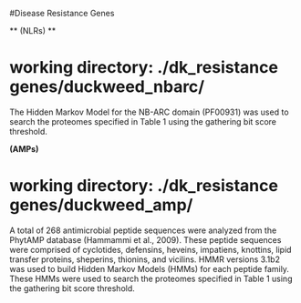 #Disease Resistance Genes

** (NLRs) ** 
# working directory: ./dk_resistance genes/duckweed_nbarc/

The Hidden Markov Model for the NB-ARC domain (PF00931) was used to search the proteomes specified in Table 1 using the gathering bit score threshold.


**(AMPs)**

# working directory: ./dk_resistance genes/duckweed_amp/

A total of 268 antimicrobial peptide sequences were analyzed from the PhytAMP database (Hammammi et al., 2009). These peptide sequences were comprised of cyclotides, defensins, heveins, impatiens, knottins, lipid transfer proteins, sheperins, thionins, and vicilins. HMMR versions 3.1b2 was used to build Hidden Markov Models (HMMs) for each peptide family. These HMMs were used to search the proteomes specified in Table 1 using the gathering bit score threshold.

 
 
